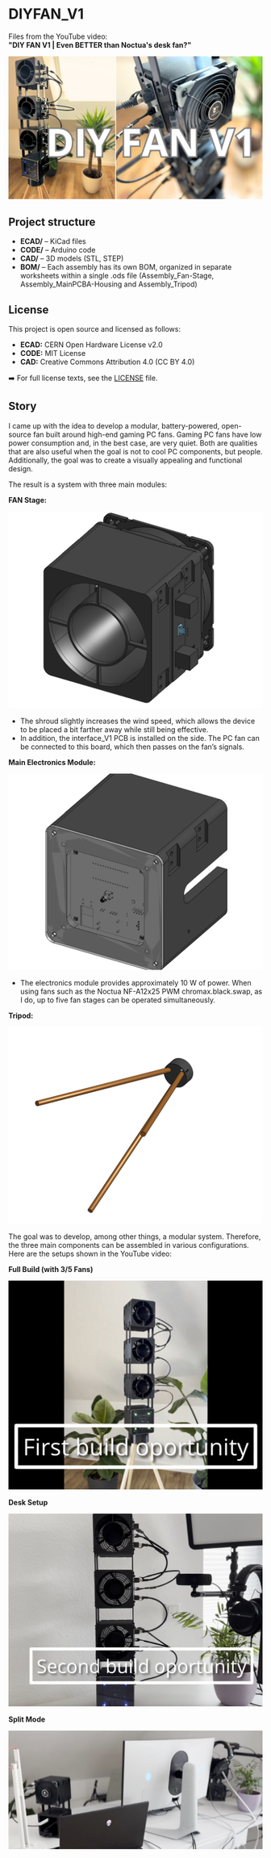 # DIYFAN_V1

Files from the YouTube video:  
**"DIY FAN V1 | Even BETTER than Noctua's desk fan?"**

![Alt-Text](img/DIYFAN_V1_Thumbnail.png)



## Project structure

- **ECAD/** – KiCad files  
- **CODE/** – Arduino code  
- **CAD/** – 3D models (STL, STEP)
- **BOM/** – Each assembly has its own BOM, organized in separate worksheets within a single .ods file (Assembly_Fan-Stage, Assembly_MainPCBA-Housing and Assembly_Tripod)



## License

This project is open source and licensed as follows:

- **ECAD:** CERN Open Hardware License v2.0  
- **CODE:** MIT License  
- **CAD:** Creative Commons Attribution 4.0 (CC BY 4.0)

➡️ For full license texts, see the [LICENSE](LICENSE) file.


## Story

I came up with the idea to develop a modular, battery-powered, open-source fan built around high-end gaming PC fans. Gaming PC fans have low power consumption and, in the best case, are very quiet. Both are qualities that are also useful when the goal is not to cool PC components, but people. Additionally, the goal was to create a visually appealing and functional design.

The result is a system with three main modules: 


**FAN Stage:**

![Alt-Text](img/Assembly1.png)

- The shroud slightly increases the wind speed, which allows the device to be placed a bit farther away while still being effective.
- In addition, the interface_V1 PCB is installed on the side. The PC fan can be connected to this board, which then passes on the fan’s signals.


**Main Electronics Module:**

![Alt-Text](img/Assembly2.png)

- The electronics module provides approximately 10 W of power. When using fans such as the Noctua NF-A12x25 PWM chromax.black.swap, as I do, up to five fan stages can be operated simultaneously.


**Tripod:**

![Alt-Text](img/Assembly3.png)

The goal was to develop, among other things, a modular system. Therefore, the three main components can be assembled in various configurations. Here are the setups shown in the YouTube video:


**Full Build (with 3/5 Fans)**

![Alt-Text](img/Build1.png)


**Desk Setup**

![Alt-Text](img/Build2.png)


**Split Mode**

![Alt-Text](img/Build3.png)





